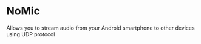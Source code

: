 # NoMic
 Allows you to stream audio from your Android smartphone to other devices using UDP protocol
